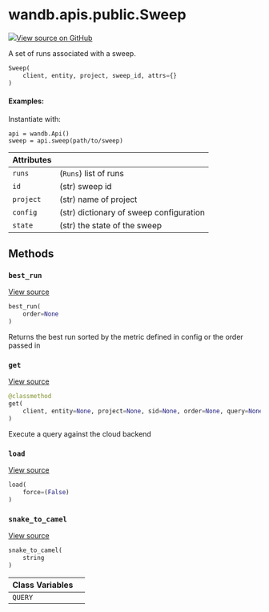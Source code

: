 # wandb.apis.public.Sweep

[![](https://www.tensorflow.org/images/GitHub-Mark-32px.png)View source on GitHub](https://www.github.com/wandb/client/tree/v0.11.1/wandb/apis/public.py#L1402-L1559)

A set of runs associated with a sweep.

```python
Sweep(
    client, entity, project, sweep_id, attrs={}
)
```

#### Examples:

Instantiate with:

```text
api = wandb.Api()
sweep = api.sweep(path/to/sweep)
```

| Attributes |  |
| :--- | :--- |
| `runs` | \(`Runs`\) list of runs |
| `id` | \(str\) sweep id |
| `project` | \(str\) name of project |
| `config` | \(str\) dictionary of sweep configuration |
| `state` | \(str\) the state of the sweep |

## Methods

### `best_run` <a id="best_run"></a>

[View source](https://www.github.com/wandb/client/tree/v0.11.1/wandb/apis/public.py#L1478-L1501)

```python
best_run(
    order=None
)
```

Returns the best run sorted by the metric defined in config or the order passed in

### `get` <a id="get"></a>

[View source](https://www.github.com/wandb/client/tree/v0.11.1/wandb/apis/public.py#L1517-L1556)

```python
@classmethod
get(
    client, entity=None, project=None, sid=None, order=None, query=None, **kwargs
)
```

Execute a query against the cloud backend

### `load` <a id="load"></a>

[View source](https://www.github.com/wandb/client/tree/v0.11.1/wandb/apis/public.py#L1459-L1467)

```python
load(
    force=(False)
)
```

### `snake_to_camel` <a id="snake_to_camel"></a>

[View source](https://www.github.com/wandb/client/tree/v0.11.1/wandb/apis/public.py#L563-L565)

```python
snake_to_camel(
    string
)
```

| Class Variables |  |
| :--- | :--- |
| `QUERY` |  |

